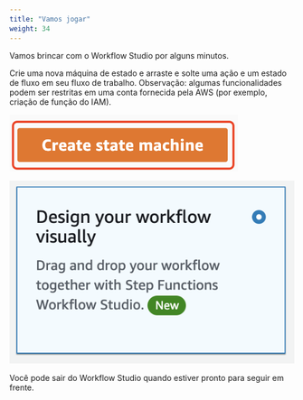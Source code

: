 ```yaml
---
title: "Vamos jogar"
weight: 34
---
```


Vamos brincar com o Workflow Studio por alguns minutos.

Crie uma nova máquina de estado e arraste e solte uma ação e um estado de fluxo em seu fluxo de trabalho. Observação: algumas funcionalidades podem ser restritas em uma conta fornecida pela AWS (por exemplo, criação de função do IAM).

![Create State Machine](/static/img/module-1/create-state-machine.png)

![Design Visually](/static/img/module-1/design.png)

Você pode sair do Workflow Studio quando estiver pronto para seguir em frente.
